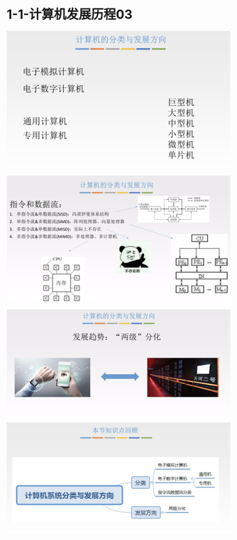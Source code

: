 # 1-1-计算机发展历程03

![](../../.gitbook/assets/image%20%2889%29.png)

![](../../.gitbook/assets/image%20%28178%29.png)

![](../../.gitbook/assets/image%20%2854%29.png)

![](../../.gitbook/assets/image%20%28219%29.png)

